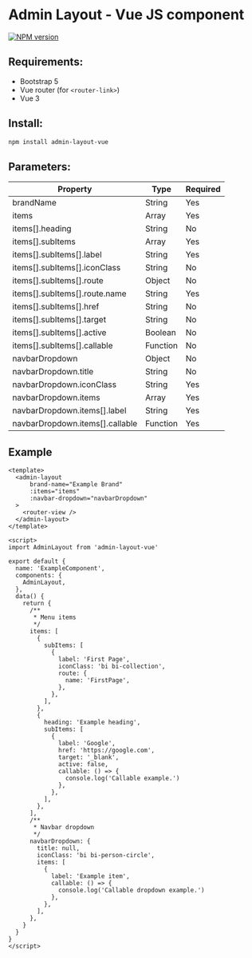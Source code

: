 # Admin Layout - Vue JS component

[![NPM version](https://img.shields.io/npm/v/admin-layout-vue.svg)](https://www.npmjs.com/package/admin-layout-vue)


## Requirements:
- Bootstrap 5
- Vue router (for `<router-link>`)
- Vue 3

## Install:

```bash
npm install admin-layout-vue
```

## Parameters:

| **Property**                    | **Type** | **Required** |
|---------------------------------|----------|--------------|
| brandName                       | String   | Yes          |
| items                           | Array    | Yes          |
| items[].heading                 | String   | No           |
| items[].subItems                | Array    | Yes          |
| items[].subItems[].label        | String   | Yes          |
| items[].subItems[].iconClass    | String   | No           |
| items[].subItems[].route        | Object   | No           |
| items[].subItems[].route.name   | String   | Yes          |
| items[].subItems[].href         | String   | No           |
| items[].subItems[].target       | String   | No           |
| items[].subItems[].active       | Boolean  | No           |
| items[].subItems[].callable     | Function | No           |
| navbarDropdown                  | Object   | No           |
| navbarDropdown.title            | String   | No           |
| navbarDropdown.iconClass        | String   | Yes          |
| navbarDropdown.items            | Array    | Yes          |
| navbarDropdown.items[].label    | String   | Yes          |
| navbarDropdown.items[].callable | Function | Yes          |

## Example

```vue
<template>
  <admin-layout
      brand-name="Example Brand"
      :items="items"
      :navbar-dropdown="navbarDropdown"
  >
    <router-view />
  </admin-layout> 
</template>

<script>
import AdminLayout from 'admin-layout-vue'

export default {
  name: 'ExampleComponent',
  components: {
    AdminLayout,
  },
  data() {
    return {
      /**
       * Menu items
       */
      items: [
        {
          subItems: [
            {
              label: 'First Page',
              iconClass: 'bi bi-collection',
              route: {
                name: 'FirstPage',
              },
            },
          ],
        },
        {
          heading: 'Example heading',
          subItems: [
            {
              label: 'Google',
              href: 'https://google.com',
              target: '_blank',
              active: false,
              callable: () => {
                console.log('Callable example.')
              },
            },
          ],
        },
      ],
      /**
       * Navbar dropdown
       */
      navbarDropdown: {
        title: null,
        iconClass: 'bi bi-person-circle',
        items: [
          {
            label: 'Example item',
            callable: () => {
              console.log('Callable dropdown example.')
            },
          },
        ],
      },
    }
  }
}
</script>
```
